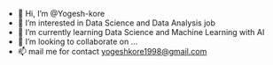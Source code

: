 - 👋 Hi, I’m @Yogesh-kore
- 👀 I’m interested in Data Science and Data Analysis job
- 🌱 I’m currently learning Data Science and Machine Learning with AI
- 💞️ I’m looking to collaborate on ...
- 📫 mail me for contact yogeshkore1998@gmail.com

<!---
Yogesh-kore/Yogesh-kore is a ✨ special ✨ repository because its `README.md` (this file) appears on your GitHub profile.
You can click the Preview link to take a look at your changes.
--->
